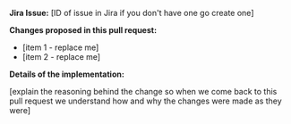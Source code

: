**Jira Issue:** [ID of issue in Jira if you don't have one go create one]

**Changes proposed in this pull request:**

 + [item 1 - replace me]
 + [item 2 - replace me]

**Details of the implementation:**

[explain the reasoning behind the change so when we come back to this pull request we understand how and why the changes were made as they were]
